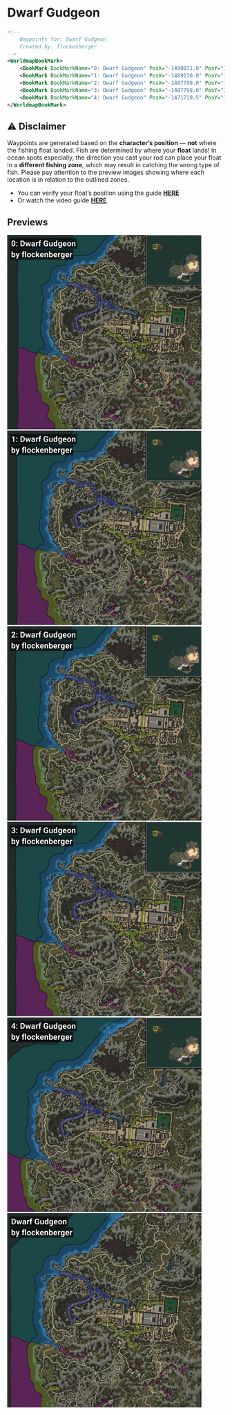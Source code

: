# Dwarf Gudgeon
```xml
<!--
    Waypoints for: Dwarf Gudgeon
    Created by: flockenberger
-->
<WorldmapBookMark>
    <BookMark BookMarkName="0: Dwarf Gudgeon" PosX="-1490071.0" PosY="11067.0" PosZ="1330880.0" />
    <BookMark BookMarkName="1: Dwarf Gudgeon" PosX="-1489230.0" PosY="10977.0" PosZ="1331794.0" />
    <BookMark BookMarkName="2: Dwarf Gudgeon" PosX="-1487759.0" PosY="11180.0" PosZ="1332470.0" />
    <BookMark BookMarkName="3: Dwarf Gudgeon" PosX="-1487798.0" PosY="11180.0" PosZ="1332422.0" />
    <BookMark BookMarkName="4: Dwarf Gudgeon" PosX="-1471710.5" PosY="12566.211" PosZ="1359364.8" />
</WorldmapBookMark>
```

## ⚠️ Disclaimer
Waypoints are generated based on the __**character’s position**__ — __not__ where the fishing float landed.
Fish are determined by where your **float** lands!
In ocean spots especially, the direction you cast your rod can place your float in a **different fishing zone**, which may result in catching the wrong type of fish.
Please pay attention to the preview images showing where each location is in relation to the outlined zones.

- You can verify your float’s position using the guide [**HERE**](https://flockenberger.github.io/bdo-fish-position/)
- Or watch the video guide [**HERE**](https://youtu.be/t-VXcRoNojk)

## Previews
<img src="./Dwarf Gudgeon_0_Preview.webp" width="450"/> <img src="./Dwarf Gudgeon_1_Preview.webp" width="450"/> <img src="./Dwarf Gudgeon_2_Preview.webp" width="450"/> <img src="./Dwarf Gudgeon_3_Preview.webp" width="450"/> <img src="./Dwarf Gudgeon_4_Preview.webp" width="450"/> <img src="./Dwarf Gudgeon_Preview.webp" width="450"/> 